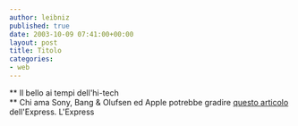 ```yaml
---
author: leibniz
published: true
date: 2003-10-09 07:41:00+00:00
layout: post
title: Titolo
categories:
- web
---
```


 ** Il bello ai tempi dell'hi-tech   
** Chi ama Sony, Bang & Olufsen ed Apple potrebbe gradire  [ questo articolo ](http://www.lexpress.fr/express/info/culture/dossier/design/dossier.asp?nom=)dell'Express.
  L'Express

